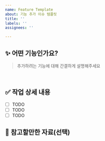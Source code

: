 ```yaml
---
name: Feature Template
about: 기능 추가 이슈 템플릿
title: ''
labels: ''
assignees: ''

---
```


## ✨ 어떤 기능인가요?

> 추가하려는 기능에 대해 간결하게 설명해주세요

<br>

## ✅ 작업 상세 내용

- [ ] TODO
- [ ] TODO
- [ ] TODO

## 📝 참고할만한 자료(선택)
<br>
<br>
